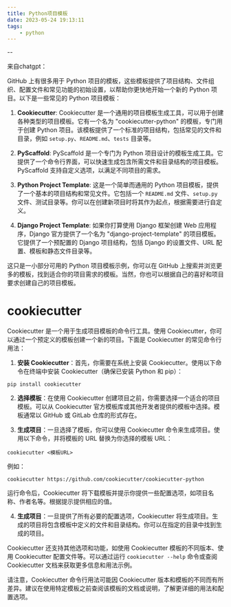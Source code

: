 ```yaml
---
title: Python项目模板
date: 2023-05-24 19:13:11
tags:
	- python
---
```


--

来自chatgpt：

GitHub 上有很多用于 Python 项目的模板，这些模板提供了项目结构、文件组织、配置文件和常见功能的初始设置，以帮助你更快地开始一个新的 Python 项目。以下是一些常见的 Python 项目模板：

1. **Cookiecutter**: Cookiecutter 是一个通用的项目模板生成工具，可以用于创建各种类型的项目模板。它有一个名为 "cookiecutter-python" 的模板，专门用于创建 Python 项目。该模板提供了一个标准的项目结构，包括常见的文件和目录，例如 `setup.py`、`README.md`、`tests` 目录等。

2. **PyScaffold**: PyScaffold 是一个专门为 Python 项目设计的模板生成工具。它提供了一个命令行界面，可以快速生成包含所需文件和目录结构的项目模板。PyScaffold 支持自定义选项，以满足不同项目的需求。

3. **Python Project Template**: 这是一个简单而通用的 Python 项目模板，提供了一个基本的项目结构和常见文件。它包括一个 `README.md` 文件、`setup.py` 文件、测试目录等。你可以在创建新项目时将其作为起点，根据需要进行自定义。

4. **Django Project Template**: 如果你打算使用 Django 框架创建 Web 应用程序，Django 官方提供了一个名为 "django-project-template" 的项目模板。它提供了一个预配置的 Django 项目结构，包括 Django 的设置文件、URL 配置、模板和静态文件目录等。

这只是一小部分可用的 Python 项目模板示例，你可以在 GitHub 上搜索并浏览更多的模板，找到适合你的项目需求的模板。当然，你也可以根据自己的喜好和项目要求创建自己的项目模板。

# cookiecutter

Cookiecutter 是一个用于生成项目模板的命令行工具。使用 Cookiecutter，你可以通过一个预定义的模板创建一个新的项目。下面是 Cookiecutter 的常见命令行用法：

1. **安装 Cookiecutter**：首先，你需要在系统上安装 Cookiecutter。使用以下命令在终端中安装 Cookiecutter（确保已安装 Python 和 pip）：
```
pip install cookiecutter
```

2. **选择模板**：在使用 Cookiecutter 创建项目之前，你需要选择一个适合的项目模板。可以从 Cookiecutter 官方模板库或其他开发者提供的模板中选择。模板通常以 GitHub 或 GitLab 仓库的形式存在。

3. **生成项目**：一旦选择了模板，你可以使用 Cookiecutter 命令来生成项目。使用以下命令，并将模板的 URL 替换为你选择的模板 URL：
```
cookiecutter <模板URL>
```
例如：
```
cookiecutter https://github.com/cookiecutter/cookiecutter-python
```
运行命令后，Cookiecutter 将下载模板并提示你提供一些配置选项，如项目名称、作者名等。根据提示提供相应的值。

4. **生成项目**：一旦提供了所有必要的配置选项，Cookiecutter 将生成项目。生成的项目将包含模板中定义的文件和目录结构。你可以在指定的目录中找到生成的项目。

Cookiecutter 还支持其他选项和功能，如使用 Cookiecutter 模板的不同版本、使用 Cookiecutter 配置文件等。可以通过运行 `cookiecutter --help` 命令或查阅 Cookiecutter 文档来获取更多信息和用法示例。

请注意，Cookiecutter 命令行用法可能因 Cookiecutter 版本和模板的不同而有所差异。建议在使用特定模板之前查阅该模板的文档或说明，了解更详细的用法和配置选项。

